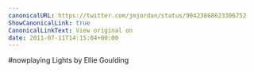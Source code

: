 ```yaml
---
canonicalURL: https://twitter.com/jmjordan/status/90423868623306752
ShowCanonicalLink: true
CanonicalLinkText: View original on
date: 2011-07-11T14:15:04+00:00
---
```

#nowplaying Lights by Ellie Goulding